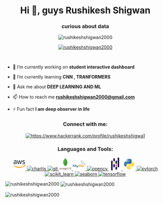 <h1 align="center">Hi 👋, guys Rushikesh Shigwan</h1>
<h3 align="center">curious about data</h3>
<img align="right" alt="" width="400" src="https://miro.medium.com/v2/resize:fit:1400/format:webp/1*ei_Ce5ZqUHkhF9N1oku3Hg.gif"/>


<p align="center"> <img src="https://komarev.com/ghpvc/?username=rushikeshshigwan2000&label=Profile%20views&color=0e75b6&style=flat" alt="rushikeshshigwan2000" /> </p>

<p align="center"> <a href="https://github.com/ryo-ma/github-profile-trophy"><img src="https://github-profile-trophy.vercel.app/?username=rushikeshshigwan2000" alt="rushikeshshigwan2000" /></a> </p>

<p align="center"> <a href="https://twitter.com/" target="blank"><img src="https://img.shields.io/twitter/follow/?logo=twitter&style=for-the-badge" alt="" /></a> </p>

- 🔭 I’m currently working on **student interactive dashboard**

- 🌱 I’m currently learning **CNN , TRANFORMERS**

- 💬 Ask me about **DEEP LEARNING AND ML**

- 📫 How to reach me **rushikeshshigwan2000@gmail.com**

- ⚡ Fun fact **I am deep observer in life**

<h3 align="center">Connect with me:</h3>
<p align="center">
<a href="https://www.hackerrank.com/https://www.hackerrank.com/profile/rushikeshshigwa1" target="blank"><img align="center" src="https://raw.githubusercontent.com/rahuldkjain/github-profile-readme-generator/master/src/images/icons/Social/hackerrank.svg" alt="https://www.hackerrank.com/profile/rushikeshshigwa1" height="30" width="40" /></a>
</p>

<h3 align="center">Languages and Tools:</h3>
<p align="center"> <a href="https://aws.amazon.com" target="_blank" rel="noreferrer"> <img src="https://raw.githubusercontent.com/devicons/devicon/master/icons/amazonwebservices/amazonwebservices-original-wordmark.svg" alt="aws" width="40" height="40"/> </a> <a href="https://www.chartjs.org" target="_blank" rel="noreferrer"> <img src="https://www.chartjs.org/media/logo-title.svg" alt="chartjs" width="40" height="40"/> </a> <a href="https://git-scm.com/" target="_blank" rel="noreferrer"> <img src="https://www.vectorlogo.zone/logos/git-scm/git-scm-icon.svg" alt="git" width="40" height="40"/> </a> <a href="https://www.mongodb.com/" target="_blank" rel="noreferrer"> <img src="https://raw.githubusercontent.com/devicons/devicon/master/icons/mongodb/mongodb-original-wordmark.svg" alt="mongodb" width="40" height="40"/> </a> <a href="https://www.mysql.com/" target="_blank" rel="noreferrer"> <img src="https://raw.githubusercontent.com/devicons/devicon/master/icons/mysql/mysql-original-wordmark.svg" alt="mysql" width="40" height="40"/> </a> <a href="https://opencv.org/" target="_blank" rel="noreferrer"> <img src="https://www.vectorlogo.zone/logos/opencv/opencv-icon.svg" alt="opencv" width="40" height="40"/> </a> <a href="https://pandas.pydata.org/" target="_blank" rel="noreferrer"> <img src="https://raw.githubusercontent.com/devicons/devicon/2ae2a900d2f041da66e950e4d48052658d850630/icons/pandas/pandas-original.svg" alt="pandas" width="40" height="40"/> </a> <a href="https://www.python.org" target="_blank" rel="noreferrer"> <img src="https://raw.githubusercontent.com/devicons/devicon/master/icons/python/python-original.svg" alt="python" width="40" height="40"/> </a> <a href="https://pytorch.org/" target="_blank" rel="noreferrer"> <img src="https://www.vectorlogo.zone/logos/pytorch/pytorch-icon.svg" alt="pytorch" width="40" height="40"/> </a> <a href="https://scikit-learn.org/" target="_blank" rel="noreferrer"> <img src="https://upload.wikimedia.org/wikipedia/commons/0/05/Scikit_learn_logo_small.svg" alt="scikit_learn" width="40" height="40"/> </a> <a href="https://seaborn.pydata.org/" target="_blank" rel="noreferrer"> <img src="https://seaborn.pydata.org/_images/logo-mark-lightbg.svg" alt="seaborn" width="40" height="40"/> </a> <a href="https://www.tensorflow.org" target="_blank" rel="noreferrer"> <img src="https://www.vectorlogo.zone/logos/tensorflow/tensorflow-icon.svg" alt="tensorflow" width="40" height="40"/> </a> </p>

<p><img align="left" src="https://github-readme-stats.vercel.app/api/top-langs?username=rushikeshshigwan2000&show_icons=true&locale=en&layout=compact" alt="rushikeshshigwan2000" /></p>

<p>&nbsp;<img align="center" src="https://github-readme-stats.vercel.app/api?username=rushikeshshigwan2000&show_icons=true&locale=en" alt="rushikeshshigwan2000" /></p>

<p><img align="center" src="https://github-readme-streak-stats.herokuapp.com/?user=rushikeshshigwan2000&" alt="rushikeshshigwan2000" /></p>
